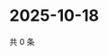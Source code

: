 # 2025-10-18

共 0 条

<!-- BEGIN ZHIHUQUESTIONS -->
<!-- 最后更新时间 Sat Oct 18 2025 03:09:04 GMT+0800 (China Standard Time) -->

<!-- END ZHIHUQUESTIONS -->

